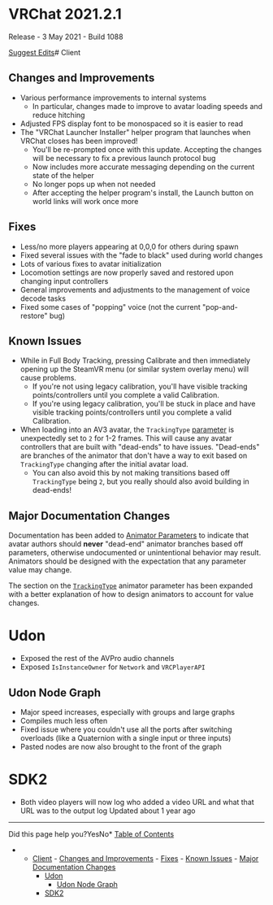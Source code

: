 # VRChat 2021.2.1

Release - 3 May 2021 - Build 1088

[Suggest Edits](/edit/vrchat-202121)# Client


## Changes and Improvements


* Various performance improvements to internal systems
	+ In particular, changes made to improve to avatar loading speeds and reduce hitching
* Adjusted FPS display font to be monospaced so it is easier to read
* The "VRChat Launcher Installer" helper program that launches when VRChat closes has been improved!
	+ You'll be re-prompted once with this update. Accepting the changes will be necessary to fix a previous launch protocol bug
	+ Now includes more accurate messaging depending on the current state of the helper
	+ No longer pops up when not needed
	+ After accepting the helper program's install, the Launch button on world links will work once more


## Fixes


* Less/no more players appearing at 0,0,0 for others during spawn
* Fixed several issues with the "fade to black" used during world changes
* Lots of various fixes to avatar initialization
* Locomotion settings are now properly saved and restored upon changing input controllers
* General improvements and adjustments to the management of voice decode tasks
* Fixed some cases of "popping" voice (not the current "pop-and-restore" bug)


## Known Issues


* While in Full Body Tracking, pressing Calibrate and then immediately opening up the SteamVR menu (or similar system overlay menu) will cause problems.
	+ If you're not using legacy calibration, you'll have visible tracking points/controllers until you complete a valid Calibration.
	+ If you're using legacy calibration, you'll be stuck in place and have visible tracking points/controllers until you complete a valid Calibration.
* When loading into an AV3 avatar, the `TrackingType` [parameter](/docs/animator-parameters) is unexpectedly set to `2` for 1-2 frames. This will cause any avatar controllers that are built with "dead-ends" to have issues. "Dead-ends" are branches of the animator that don't have a way to exit based on `TrackingType` changing after the initial avatar load.
	+ You can also avoid this by not making transitions based off `TrackingType` being `2`, but you really should also avoid building in dead-ends!


## Major Documentation Changes


Documentation has been added to [Animator Parameters](/docs/animator-parameters) to indicate that avatar authors should **never** "dead-end" animator branches based off parameters, otherwise undocumented or unintentional behavior may result. Animators should be designed with the expectation that any parameter value may change.


The section on the [`TrackingType`](/docs/animator-parameters#trackingtype-parameter) animator parameter has been expanded with a better explanation of how to design animators to account for value changes.


# Udon


* Exposed the rest of the AVPro audio channels
* Exposed `IsInstanceOwner` for `Network` and `VRCPlayerAPI`


## Udon Node Graph


* Major speed increases, especially with groups and large graphs
* Compiles much less often
* Fixed issue where you couldn't use all the ports after switching overloads (like a Quaternion with a single input or three inputs)
* Pasted nodes are now also brought to the front of the graph


# SDK2


* Both video players will now log who added a video URL and what that URL was to the output log
Updated about 1 year ago 



---

Did this page help you?YesNo* [Table of Contents](#)
* + [Client](#client)
		- [Changes and Improvements](#changes-and-improvements)
		- [Fixes](#fixes)
		- [Known Issues](#known-issues)
		- [Major Documentation Changes](#major-documentation-changes)
	+ [Udon](#udon)
		- [Udon Node Graph](#udon-node-graph)
	+ [SDK2](#sdk2)
